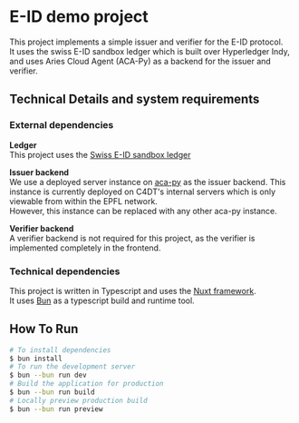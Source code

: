 # E-ID demo project
This project implements a simple issuer and verifier for the E-ID protocol.  
It uses the swiss E-ID sandbox ledger which is built over Hyperledger Indy,
and uses Aries Cloud Agent (ACA-Py) as a backend for the issuer and verifier.

## Technical Details and system requirements
### External dependencies
**Ledger**  
This project uses the [Swiss E-ID sandbox ledger](https://explorer.sandbox.ssi.ch/home/SANDBOX)

**Issuer backend**  
We use a deployed server instance on [aca-py](https://aca-py.org/main/) as the issuer backend.
This instance is currently deployed on C4DT's internal servers which is only viewable from 
within the EPFL network.  
However, this instance can be replaced with any other aca-py instance.  

**Verifier backend**  
A verifier backend is not required for this project, as the verifier is implemented
completely in the frontend.

### Technical dependencies
This project is written in Typescript and uses the [Nuxt framework](https://nuxt.com/).  
It uses [Bun](https://bun.sh/) as a typescript build and runtime tool.

## How To Run
```bash
# To install dependencies
$ bun install
# To run the development server
$ bun --bun run dev
# Build the application for production
$ bun --bun run build
# Locally preview production build
$ bun --bun run preview
```
